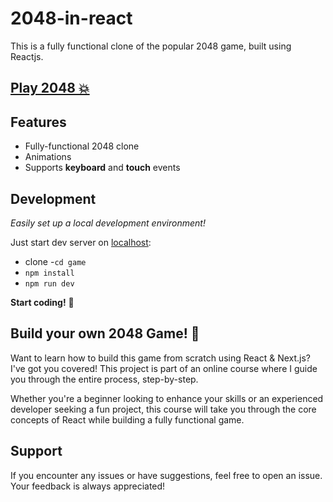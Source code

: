# 2048-in-react


This is a fully functional clone of the popular 2048 game, built using Reactjs.


## [Play 2048 💥](https://kaushalyad.github.io/game/)

## Features

- Fully-functional 2048 clone
- Animations
- Supports **keyboard** and **touch** events

## Development

_Easily set up a local development environment!_

Just start dev server on [localhost](http://localhost:5173/game):

- clone -`cd game `
- `npm install`
- `npm run dev`

**Start coding!** 🎉

## Build your own 2048 Game! 🚀

Want to learn how to build this game from scratch using React & Next.js? I've got you covered! This project is part of an online course where I guide you through the entire process, step-by-step.

Whether you're a beginner looking to enhance your skills or an experienced developer seeking a fun project, this course will take you through the core concepts of React while building a fully functional game.

## Support

If you encounter any issues or have suggestions, feel free to open an issue. Your feedback is always appreciated!
